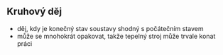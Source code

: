 ## Kruhový děj
- děj, kdy je konečný stav soustavy shodný s počátečním stavem
- může se mnohokrát opakovat, takže tepelný stroj může trvale konat práci
